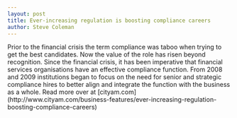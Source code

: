 ```yaml
---
layout: post
title: Ever-increasing regulation is boosting compliance careers
author: Steve Coleman
---
```

<p></p>
Prior to the financial crisis the term compliance was taboo when trying to get
the best candidates. Now the value of the role has risen beyond recognition.
Since the financial crisis, it has been imperative that financial services
organisations have an effective compliance function. From 2008 and 2009
institutions began to focus on the need for senior and strategic compliance
hires to better align and integrate the function with the business as a whole.
Read more over at
[cityam.com](http://www.cityam.com/business-features/ever-increasing-regulation-boosting-compliance-careers)
